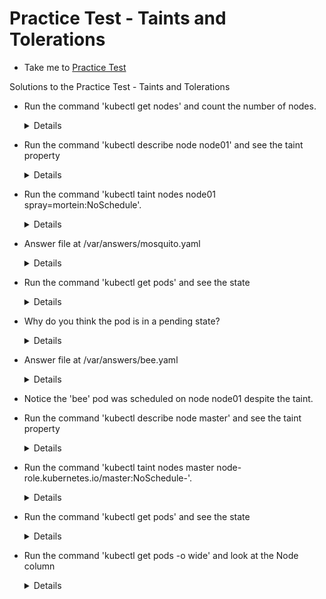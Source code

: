 # Practice Test - Taints and Tolerations

- Take me to [Practice Test](https://kodekloud.com/topic/practice-test-taints-and-tolerations/)
  
Solutions to the Practice Test - Taints and Tolerations

- Run the command 'kubectl get nodes' and count the number of nodes.
  
  <details>

  ```
  kubectl get nodes
  ```

  </details>

- Run the command 'kubectl describe node node01' and see the taint property

  <details>

  ```
  kubectl describe node node01
  ```

  </details>

- Run the command 'kubectl taint nodes node01 spray=mortein:NoSchedule'.

  <details>

  ```
  kubectl taint nodes node01 spray=mortein:NoSchedule
  ```

  </details>

- Answer file at /var/answers/mosquito.yaml

  <details>

  ```
  master $ cat /var/answers/mosquito.yaml
  apiVersion: v1
  kind: Pod
   metadata:
    name: mosquito
  spec:
   containers:
   - image: nginx
     name: mosquito
  ```

  ```
  kubectl create -f /var/answers/mosquito.yaml
  ```

  </details>

- Run the command 'kubectl get pods' and see the state

  <details>

  ```
  kubectl get pods
  ```

  </details>

- Why do you think the pod is in a pending state?

  <details>

  ```
  POD Mosquito cannot tolerate taint Mortein
  ```

  </details>

- Answer file at /var/answers/bee.yaml

  <details>

  ```
  master $ cat /var/answers/bee.yaml
  apiVersion: v1
  kind: Pod
  metadata:
   name: bee
  spec:
   containers:
   - image: nginx
     name: bee
   tolerations:
   - key: spray
     value: mortein
     effect: NoSchedule
     operator: Equal
  ```

  ```
  kubectl create -f /var/answers/bee.yaml
  ```

  </details>

- Notice the 'bee' pod was scheduled on node node01 despite the taint.

- Run the command 'kubectl describe node master' and see the taint property
  
  <details>

  ```
  kubectl describe node master
  ```

  </details>

- Run the command 'kubectl taint nodes master node-role.kubernetes.io/master:NoSchedule-'.
  
  <details>

  ```
  kubectl taint nodes master node-role.kubernetes.io/master:NoSchedule-
  ```

  </details>

- Run the command 'kubectl get pods' and see the state

  <details>

  ```
  kubectl get pods
  ```

  </details>

- Run the command 'kubectl get pods -o wide' and look at the Node column

  <details>

  ```
  kubectl get pods -o wide
  ```

  </details>
